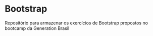 # Bootstrap
Repositório para armazenar os exercícios de Bootstrap propostos no bootcamp da Generation Brasil 
